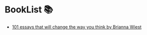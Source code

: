 # BookList 📚
- [101 essays that will change the way you think by Brianna Wiest](https://medium.com/@edsetiadi/book-review-101-essays-that-will-change-the-way-you-think-by-brianna-wiest-2b7517a9e09d)